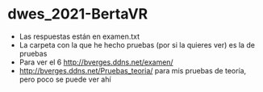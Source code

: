 # dwes_2021-BertaVR
 - Las respuestas están en examen.txt
 - La carpeta con la que he hecho pruebas (por si la quieres ver) es la de pruebas
 - Para ver el 6 http://bverges.ddns.net/examen/
 - http://bverges.ddns.net/Pruebas_teoria/ para mis pruebas de teoría, pero poco se puede ver ahí 
